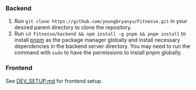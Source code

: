 

### Backend
1. Run `git clone https://github.com/youngbryanyu/Fitnesse.git` in your desired parent directory to clone the repository.
2. Run `cd Fitnesse/backend && npm install -g pnpm && pnpm install` to install [pnpm](https://pnpm.io/installation) as the package manager globally and install necessary dependencies in the backend server directory. You may need to run the command with `sudo` to have the permissions to install pnpm globally.

### Frontend
See [DEV_SETUP.md](https://github.com/youngbryanyu/Fitnesse/blob/main/DEV_SETUP.md) for frontend setup.